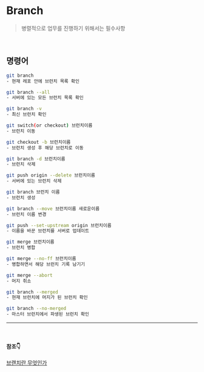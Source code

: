 # Branch

> 병렬적으로 업무를 진행하기 위해서는 필수사항

<br>

## 명령어

```bash
git branch
- 현재 레포 안에 브런치 목록 확인

git branch --all
- 서버에 있는 모든 브런치 목록 확인

git branch -v
- 최신 브런치 확인

git switch(or checkout) 브런치이름
- 브런치 이동

git checkout -b 브런치이름
- 브런치 생성 후 해당 브런치로 이동

git branch -d 브런치이름
- 브런치 삭제

git push origin --delete 브런치이름
- 서버에 있는 브런치 삭제

git branch 브런치 이름
- 브런치 생성

git branch --move 브런치이름 새로운이름
- 브런치 이름 변경

git push --set-upstream origin 브런치이름
- 이름을 바꾼 브런치를 서버로 업데이트

git merge 브런치이름
- 브런치 병합

git merge --no-ff 브런치이름
- 병합하면서 해당 브런치 기록 남기기

git merge --abort
- 머지 취소

git branch --merged
- 현재 브런치에 머지가 된 브런치 확인

git branch --no-merged
- 마스터 브런치에서 파생된 브런치 확인
```

---

<br>

#### 참조👇

[브랜치란 무엇인가](https://git-scm.com/book/ko/v2/Git-%EB%B8%8C%EB%9E%9C%EC%B9%98-%EB%B8%8C%EB%9E%9C%EC%B9%98%EB%9E%80-%EB%AC%B4%EC%97%87%EC%9D%B8%EA%B0%80)
